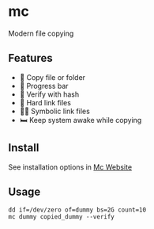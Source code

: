 # mc

Modern file copying

## Features

- 📂 Copy file or folder
- 🔄 Progress bar
- 🔐 Verify with hash
- 🔗 Hard link files
- 🔗🔗 Symbolic link files
- 🛏️ Keep system awake while copying

## Install

See installation options in [Mc Website](https://thewh1teagle.github.io/mc)

## Usage

```console
dd if=/dev/zero of=dummy bs=2G count=10
mc dummy copied_dummy --verify
```

